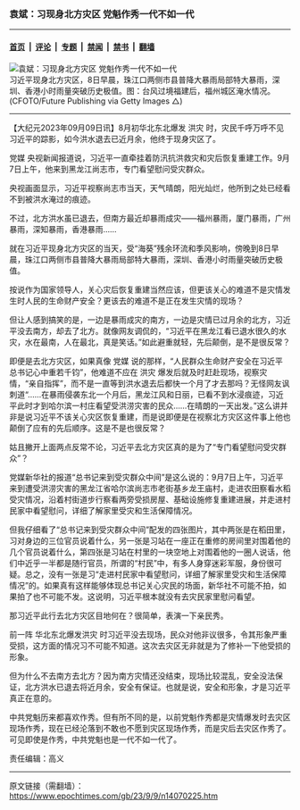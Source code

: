 ### 袁斌：习现身北方灾区 党魁作秀一代不如一代

---

#### [首页](../../../..?n14070225) &nbsp;|&nbsp; [评论](../../../../../epoch-comment?n14070225) &nbsp;|&nbsp; [专题](../../../../../epoch-special?n14070225) &nbsp;|&nbsp; [禁闻](../../../../../epoch-news?n14070225) &nbsp;|&nbsp; [禁书](../../../../../books?n14070225) &nbsp;|&nbsp; [翻墙](https://github.com/gfw-breaker/nogfw/blob/master/README.md?n14070225)


<div><img alt="袁斌：习现身北方灾区 党魁作秀一代不如一代" class="attachment-djy_600_400 size-djy_600_400 wp-post-image" src="https://i.epochtimes.com/assets/uploads/2023/09/id14070242-GettyImages-1647180271-.jpeg"/>
<div class="caption">
 习近平现身北方灾区，8日早晨，珠江口两侧市县普降大暴雨局部特大暴雨，深圳、香港小时雨量突破历史极值。图：台风过境福建后，福州城区淹水情况。(CFOTO/Future Publishing via Getty Images △)
</div></div><hr/><div class="post_content" id="artbody" itemprop="articleBody">
 <!-- article content begin -->
 <p>
  【大纪元2023年09月09日讯】8月初华北东北爆发
  <ok href="https://www.epochtimes.com/gb/tag/%E6%B4%AA%E7%81%BE.html">
   洪灾
  </ok>
  时，灾民千呼万呼不见习近平的踪影，如今洪水退去已近月余，他终于现身灾区了。
 </p>
 <p>
  <ok href="https://www.epochtimes.com/gb/tag/%E5%85%9A%E5%AA%92.html">
   党媒
  </ok>
  央视新闻报道说，习近平一直牵挂着防汛抗洪救灾和灾后恢复重建工作。9月7日上午，他来到黑龙江尚志市，专门看望慰问受灾群众。
 </p>
 <p>
  央视画面显示，习近平视察尚志市当天，天气晴朗，阳光灿烂，他所到之处已经看不到被洪水淹过的痕迹。
 </p>
 <p>
  不过，北方洪水虽已退去，但南方最近却暴雨成灾——福州暴雨，厦门暴雨，广州暴雨，深知暴雨，香港暴雨……
 </p>
 <p>
  就在习近平现身北方灾区的当天，受“海葵”残余环流和季风影响，傍晚到8日早晨，珠江口两侧市县普降大暴雨局部特大暴雨，深圳、香港小时雨量突破历史极值。
 </p>
 <p>
  按说作为国家领导人，关心灾后恢复重建当然应该，但更该关心的难道不是灾情发生时人民的生命财产安全？更该去的难道不是正在发生灾情的现场？
 </p>
 <p>
  但让人感到搞笑的是，一边是暴雨成灾的南方，一边是灾情已过月余的北方，习近平没去南方，却去了北方。就像网友调侃的，“习近平在黑龙江看已退水很久的水灾，水在最南，人在最北，真是笑话。”如此避重就轻，先后颠倒，是不是很反常？
 </p>
 <p>
  即便是去北方灾区，如果真像
  <ok href="https://www.epochtimes.com/gb/tag/%E5%85%9A%E5%AA%92.html">
   党媒
  </ok>
  说的那样，“人民群众生命财产安全在习近平总书记心中重若千钧”，他难道不应在
  <ok href="https://www.epochtimes.com/gb/tag/%E6%B4%AA%E7%81%BE.html">
   洪灾
  </ok>
  爆发后就及时赶赴现场，视察灾情，“亲自指挥”，而不是一直等到洪水退去后都快一个月了才去那吗？无怪网友讽刺道“……在暴雨侵袭东北一个月后，黑龙江风和日丽，已看不到水浸痕迹，习近平此时才到哈尔滨一村庄看望受洪涝灾害的民众……在晴朗的一天出发。”这么讲并非是说习近平不该关心灾区恢复重建，而是说即便是在视察北方灾区这件事上他也颠倒了应有的先后顺序。这是不是也很反常？
 </p>
 <p>
  姑且撇开上面两点反常不论，习近平去北方灾区真的是为了“专门看望慰问受灾群众”？
 </p>
 <p>
  党媒新华社的报道“总书记来到受灾群众中间”是这么说的：9月7日上午，习近平来到遭受洪涝灾害的黑龙江省哈尔滨尚志市老街基乡龙王庙村，走进农田察看水稻受灾情况，沿着村街道步行察看两旁受损房屋、基础设施修复重建进展，并走进村民家中看望慰问，详细了解家里受灾和生活保障情况。
 </p>
 <p>
  但我仔细看了“总书记来到受灾群众中间”配发的四张图片，其中两张是在稻田里，习对身边的三位官员说着什么，另一张是习站在一座正在重修的房间里对围着他的几个官员说着什么，第四张是习站在村里的一块空地上对围着他的一圈人说话，他们中近乎一半都是随行官员，所谓的“村民”中，有多人身穿迷彩军服，身份很可疑。总之，没有一张是习“走进村民家中看望慰问，详细了解家里受灾和生活保障情况”的。如果真有这样能够体现总书记关心灾民的场面，新华社不可能不拍，如果拍了也不可能不发。这说明，习近平根本就没有去灾民家里慰问看望。
 </p>
 <p>
  那习近平此行去北方灾区目地何在？很简单，表演一下亲民秀。
 </p>
 <p>
  前一阵
  <ok href="https://www.epochtimes.com/gb/tag/%E5%8D%8E%E5%8C%97%E4%B8%9C%E5%8C%97%E7%88%86%E5%8F%91%E6%B4%AA%E7%81%BE.html">
   华北东北爆发洪灾
  </ok>
  时习近平没去现场，民众对他非议很多，令其形象严重受损，这方面的情况习不可能不知道。这次去灾区无非就是为了修补一下他受损的形象。
 </p>
 <p>
  但为什么不去南方去北方？因为南方灾情还没结束，现场比较混乱，安全没法保证，北方洪水已退去将近月余，安全有保证。也就是说，安全和形象，才是习近平真正在意的。
 </p>
 <p>
  中共党魁历来都喜欢作秀。但有所不同的是，以前党魁作秀都是灾情爆发时去灾区现场作秀，现在已经沦落到不敢也不愿到灾区现场作秀，而是灾后去灾区作秀了。可见即使是作秀，中共党魁也是一代不如一代了。
 </p>
 <p>
  责任编辑：高义
 </p>
 <!-- article content end -->
 <div id="below_article_ad">
 </div>
</div>


---

原文链接（需翻墙）：https://www.epochtimes.com/gb/23/9/9/n14070225.htm